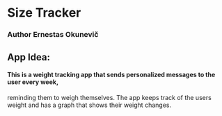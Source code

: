 # Size Tracker

### Author Ernestas Okunevič

## App Idea:
#### This is a weight tracking app that sends personalized messages to the user every week, 
reminding them to weigh themselves. The app keeps track of the users weight and has a graph that shows their weight changes.
